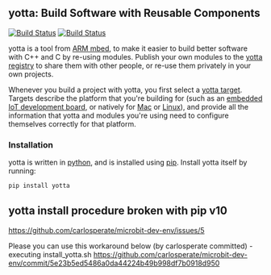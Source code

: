 ## yotta: Build Software with Reusable Components
[![Build Status](https://travis-ci.org/ARMmbed/yotta.svg)](https://travis-ci.org/ARMmbed/yotta)
[![Build Status](https://circleci.com/gh/ARMmbed/yotta.svg?style=shield)](https://circleci.com/gh/ARMmbed/yotta)

yotta is a tool from [ARM mbed](https://mbed.org), to make it easier to build
better software with C++ and C by re-using modules. Publish your own modules to
the [yotta registry](http://yottabuild.org/) to share them with other people,
or re-use them privately in your own projects.

Whenever you build a project with yotta, you first select a [yotta
target](http://docs.yottabuild.org/tutorial/targets.html). Targets describe the
platform that you're building for (such as an [embedded IoT development
board](http://yottabuild.org/#/target/frdm-k64f-gcc), or natively for
[Mac](http://yottabuild.org/#/target/x86-osx-native) or
[Linux](http://yottabuild.org/#/target/x86-linux-native)), and provide all the
information that yotta and modules you're using need to configure themselves
correctly for that platform.

### Installation
yotta is written in
[python](https://www.python.org/downloads/release/python-279/), and is
installed using [pip](https://pip.pypa.io/en/stable/installing/).
Install yotta itself by running:

```bash
pip install yotta
```

## yotta install procedure broken with pip v10
https://github.com/carlosperate/microbit-dev-env/issues/5

Please you can use this workaround below (by  carlosperate committed) - executing install_yotta.sh
https://github.com/carlosperate/microbit-dev-env/commit/5e23b5ed5486a0da44224b49b998df7b0918d950

